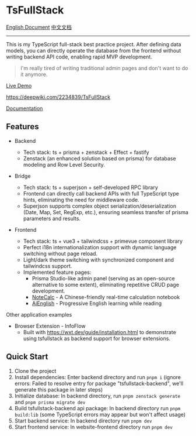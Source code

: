 # TsFullStack

[English Document](./README.md) [中文文档](./README_zh.md)

---

This is my TypeScript full-stack best practice project. After defining data models, you can directly operate the database from the frontend without writing backend API code, enabling rapid MVP development.

> I'm really tired of writing traditional admin pages and don't want to do it anymore.

[Live Demo](http://tsfullstack.heartstack.space/)

https://deepwiki.com/2234839/TsFullStack

[Documentation](https://shenzilong.cn/index/TsFullStack.html#20250413211142-d533spm)

## Features

- Backend
  - Tech stack: ts + prisma + zenstack + Effect + fastify
  - Zenstack (an enhanced solution based on prisma) for database modeling and Row Level Security.

- Bridge
  - Tech stack: ts + superjson + self-developed RPC library
  - Frontend can directly call backend APIs with full TypeScript type hints, eliminating the need for middleware code.
  - Superjson supports complex object serialization/deserialization (Date, Map, Set, RegExp, etc.), ensuring seamless transfer of prisma parameters and results.

- Frontend
  - Tech stack: ts + vue3 + tailwindcss + primevue component library
  - Perfect i18n internationalization support with dynamic language switching without page reload.
  - Light/dark theme switching with synchronized component and tailwindcss support.
  - Implemented feature pages:
    - Prisma Studio-like admin panel (serving as an open-source alternative to some extent), eliminating repetitive CRUD page development.
    - [NoteCalc](https://tsfullstack.heartstack.space/noteCalc) - A Chinese-friendly real-time calculation notebook
    - [AiEnglish](https://tsfullstack.heartstack.space/AiEnglish) - Progressive English learning while reading

Other application examples

- Browser Extension - InfoFlow
  - Built with https://wxt.dev/guide/installation.html to demonstrate using tsfullstack as backend support for browser extensions.

## Quick Start

1. Clone the project
2. Install dependencies: Enter backend directory and run `pnpm i` (ignore errors: Failed to resolve entry for package "tsfullstack-backend", we'll generate this package in later steps)
3. Initialize database: In backend directory, run `pnpm zenstack generate` and `pnpm prisma migrate dev`
4. Build tsfullstack-backend api package: In backend directory run `pnpm build:lib` (some TypeScript errors may appear but won't affect usage)
5. Start backend service: In backend directory run `pnpm dev`
6. Start frontend service: In website-frontend directory run `pnpm dev`